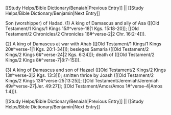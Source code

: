 [[Study Helps/Bible Dictionary/Benaiah|Previous Entry]]  ||  [[Study Helps/Bible Dictionary/Benjamin|Next Entry]]

 Son (worshipper) of Hadad. (1) A king of Damascus and ally of Asa ([[Old Testament/1 Kings/1 Kings 15#^verse-18|1 Kgs. 15:18-20]]; [[Old Testament/2 Chronicles/2 Chronicles 16#^verse-2|2 Chr. 16:2-4]]).

 (2) A king of Damascus at war with Ahab ([[Old Testament/1 Kings/1 Kings 20#^verse-1|1 Kgs. 20:1-34]]); besieges Samaria ([[Old Testament/2 Kings/2 Kings 6#^verse-24|2 Kgs. 6:24]]); death of ([[Old Testament/2 Kings/2 Kings 8#^verse-7|8:7-15]]).

 (3) A king of Damascus and son of Hazael ([[Old Testament/2 Kings/2 Kings 13#^verse-3|2 Kgs. 13:3]]); smitten thrice by Joash ([[Old Testament/2 Kings/2 Kings 13#^verse-25|13:25]]; [[Old Testament/Jeremiah/Jeremiah 49#^verse-27|Jer. 49:27]]; [[Old Testament/Amos/Amos 1#^verse-4|Amos 1:4]]).

[[Study Helps/Bible Dictionary/Benaiah|Previous Entry]]  ||  [[Study Helps/Bible Dictionary/Benjamin|Next Entry]]